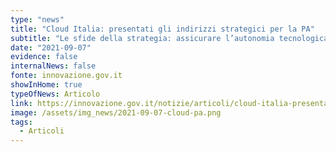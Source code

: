```yaml
---
type: "news"
title: "Cloud Italia: presentati gli indirizzi strategici per la PA"
subtitle: "Le sfide della strategia: assicurare l’autonomia tecnologica del Paese, garantire il controllo sui dati e aumentare la resilienza dei servizi digitali"
date: "2021-09-07"
evidence: false
internalNews: false
fonte: innovazione.gov.it
showInHome: true
typeOfNews: Articolo
link: https://innovazione.gov.it/notizie/articoli/cloud-italia-presentati-gli-indirizzi-strategici-per-la-pubblica-amministrazione/
image: /assets/img_news/2021-09-07-cloud-pa.png
tags:
  - Articoli
---
```

